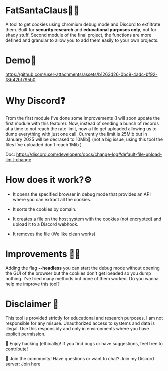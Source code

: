 # FatSantaClaus🎅🏼

A tool to get cookies using chromium debug mode and Discord to exfiltrate them. Built for **security research** and **educational purposes only**, not for shady stuff.
Second module of the final project, the functions are more defined and granular to allow you to add them easily to your own projects.

# Demo👀



https://github.com/user-attachments/assets/b1263d26-0bc9-4adc-bf92-f8b42bf795b0

# Why Discord❓

From the first module I've done some improvements (I will soon update the first module with this feature).
Now, instead of sending a bunch of records at a time to not reach the rate limit, now a file get uploaded allowing us to dump everything with just one call.
Currently the limit is 25Mib but in January 2025 will be decrased to 10Mib🥹 (not a big issue, using this tool the files I've uploaded don't reach 1Mib )

Doc: https://discord.com/developers/docs/change-log#default-file-upload-limit-change

# How does it work?⚙️

- It opens the specified browser in debug mode that provides an API where you can extract all the cookies.

- It sorts the cookies by domain.

- It creates a file on the host system with the cookies (not encrypted) and upload it to a Discord webhook.

- It removes the file (We like clean works)

# Improvements 🙏🏼
Adding the flag **--headless** you can start the debug mode without opening the GUI of the browser but the cookies don't get loeaded so you dump nothing.
I've tried many methods but none of them worked. Do you wanna help me improve this tool?


# Disclaimer 🚨
This tool is provided strictly for educational and research purposes. I am not responsible for any misuse. Unauthorized access to systems and data is illegal. Use this responsibly and only in environments where you have explicit permission.

👾 Enjoy hacking (ethically)! If you find bugs or have suggestions, feel free to contribute!

💬 Join the community! Have questions or want to chat? Join my Discord server: Join here
